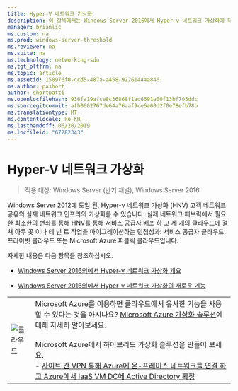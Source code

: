 ```yaml
---
title: Hyper-V 네트워크 가상화
description: 이 항목에서는 Windows Server 2016에서 Hyper-v 네트워크 가상화에 대 한 콘텐츠 링크를 제공합니다.
manager: brianlic
ms.custom: na
ms.prod: windows-server-threshold
ms.reviewer: na
ms.suite: na
ms.technology: networking-sdn
ms.tgt_pltfrm: na
ms.topic: article
ms.assetid: 150976f0-ccd5-487a-a458-92261444a846
ms.author: pashort
author: shortpatti
ms.openlocfilehash: 936fa19afce8c36868f1ad6691e00f13bf705ddc
ms.sourcegitcommit: afb0602767de64a76aaf9ce6a60d2f0e78efb78b
ms.translationtype: MT
ms.contentlocale: ko-KR
ms.lasthandoff: 06/20/2019
ms.locfileid: "67282343"
---
```

# <a name="hyper-v-network-virtualization"></a>Hyper-V 네트워크 가상화

>적용 대상: Windows Server (반기 채널), Windows Server 2016

Windows Server 2012에 도입 된, Hyper-v 네트워크 가상화 (HNV) 고객 네트워크 공유의 실제 네트워크 인프라의 가상화를 수 있습니다. 실제 네트워크 패브릭에서 필요한 최소한의 변화를 통해 HNV를 통해 서비스 공급자 배포 하 고 세 개의 클라우드에 걸쳐 아무 곳 이나 테 넌 트 작업을 마이그레이션하는 민첩성과: 서비스 공급자 클라우드, 프라이빗 클라우드 또는 Microsoft Azure 퍼블릭 클라우드입니다.  
  
자세한 내용은 다음 항목을 참조하십시오.  
  
-   [Windows Server 2016의에서 Hyper-v 네트워크 가상화 개요](../../../sdn/technologies/hyper-v-network-virtualization/hyperv-network-virtualization-overview-windows-server.md)  
  
-   [Windows Server 2016의에서 Hyper-v 네트워크 가상화의 새로운 기능](../../../sdn/technologies/hyper-v-network-virtualization/whats-new-hyperv-network-virtualization-windows-server.md)  
  
|||  
|-|-|  
|![클라우드](../../../media/Hyper-V-Network-Virtualization/All_Symbols_Cloud.png)|Microsoft Azure를 이용하면 클라우드에서 유사한 기능을 사용할 수 있다는 것을 아시나요? [Microsoft Azure 가상화 솔루션](https://aka.ms/f9bh7g)에 대해 자세히 알아보세요.<br /><br />Microsoft Azure에서 하이브리드 가상화 솔루션을 만들어 보세요.<br />- [사이트 간 VPN 통해 Azure에 온-프레미스 네트워크를 연결 하 고 Azure에서 IaaS VM DC에 Active Directory 확장](https://aka.ms/d1dinb)|  
